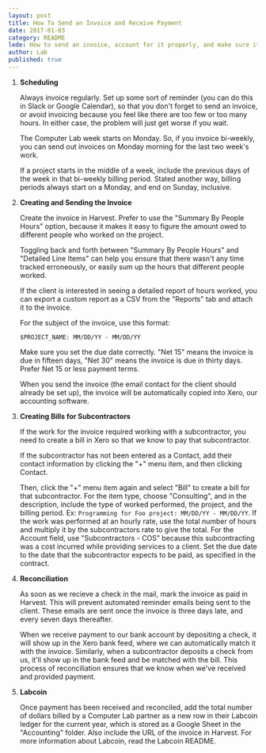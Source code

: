 ```yaml
---
layout: post
title: How To Send an Invoice and Receive Payment
date: 2017-01-03
category: README
lede: How to send an invoice, account for it properly, and make sure it gets paid.
author: Lab
published: true
---
```


1. __Scheduling__

	Always invoice regularly. Set up some sort of reminder (you can do this in Slack or Google Calendar), so that you don't forget to send an invoice, or avoid invoicing because you feel like there are too few or too many hours. In either case, the problem will just get worse if you wait.
	
	The Computer Lab week starts on Monday. So, if you invoice bi-weekly, you can send out invoices on Monday morning for the last two week's work.
	
	If a project starts in the middle of a week, include the previous days of the week in that bi-weekly billing period. Stated another way, billing periods always start on a Monday, and end on Sunday, inclusive.

2. __Creating and Sending the Invoice__

	Create the invoice in Harvest. Prefer to use the "Summary By People Hours" option, because it makes it easy to figure the amount owed to different people who worked on the project.
	
	Toggling back and forth between "Summary By People Hours" and "Detailed Line Items" can help you ensure that there wasn't any time tracked erroneously, or easily sum up the hours that different people worked.
	
	If the client is interested in seeing a detailed report of hours worked, you can export a custom report as a CSV from the "Reports" tab and attach it to the invoice.
	
	For the subject of the invoice, use this format:
	
	`$PROJECT_NAME: MM/DD/YY - MM/DD/YY`
	
	Make sure you set the due date correctly. "Net 15" means the invoice is due in fifteen days, "Net 30" means the invoice is due in thirty days. Prefer Net 15 or less payment terms.
	
	When you send the invoice (the email contact for the client should already be set up), the invoice will be automatically copied into Xero, our accounting software.

3. __Creating Bills for Subcontractors__

	If the work for the invoice required working with a subcontractor, you need to create a bill in Xero so that we know to pay that subcontractor.
	
	If the subcontractor has not been entered as a Contact, add their contact information by clicking the "+" menu item, and then clicking Contact.
	
	Then, click the "+" menu item again and select "Bill" to create a bill for that subcontractor.  For the item type, choose "Consulting", and in the description, include the type of worked performed, the project, and the billing period. Ex: `Programming for Foo project: MM/DD/YY - MM/DD/YY`. If the work was performed at an hourly rate, use the total number of hours and multiply it by the subcontractors rate to give the total. For the Account field, use "Subcontractors - COS" because this subcontracting was a cost incurred while providing services to a client. Set the due date to the date that the subcontractor expects to be paid, as specified in the contract.

4. __Reconciliation__

	As soon as we recieve a check in the mail, mark the invoice as paid in Harvest. This will prevent automated reminder emails being sent to the client. These emails are sent once the invoice is three days late, and every seven days thereafter.
	
	When we receive payment to our bank account by depositing a check, it will show up in the Xero bank feed, where we can automatically match it with the invoice. Similarly, when a subcontractor deposits a check from us, it'll show up in the bank feed and be matched with the bill. This process of reconciliation ensures that we know when we've received and provided payment.

5. __Labcoin__

	Once payment has been received and reconciled, add the total number of dollars billed by a Computer Lab partner as a new row in their Labcoin ledger for the current year, which is stored as a Google Sheet in the "Accounting" folder. Also include the URL of the invoice in Harvest. For more information about Labcoin, read the Labcoin README.


